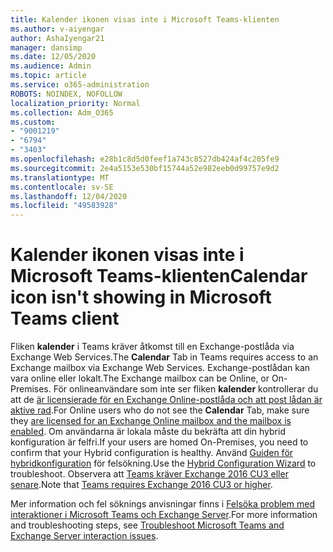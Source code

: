```yaml
---
title: Kalender ikonen visas inte i Microsoft Teams-klienten
ms.author: v-aiyengar
author: AshaIyengar21
manager: dansimp
ms.date: 12/05/2020
ms.audience: Admin
ms.topic: article
ms.service: o365-administration
ROBOTS: NOINDEX, NOFOLLOW
localization_priority: Normal
ms.collection: Adm_O365
ms.custom:
- "9001219"
- "6794"
- "3403"
ms.openlocfilehash: e28b1c8d5d0feef1a743c8527db424af4c205fe9
ms.sourcegitcommit: 2e4a5153e530bf15744a52e982eeb0d99757e9d2
ms.translationtype: MT
ms.contentlocale: sv-SE
ms.lasthandoff: 12/04/2020
ms.locfileid: "49583928"
---
```

# <a name="calendar-icon-isnt-showing-in-microsoft-teams-client"></a><span data-ttu-id="069d7-102">Kalender ikonen visas inte i Microsoft Teams-klienten</span><span class="sxs-lookup"><span data-stu-id="069d7-102">Calendar icon isn't showing in Microsoft Teams client</span></span>

<span data-ttu-id="069d7-103">Fliken **kalender** i Teams kräver åtkomst till en Exchange-postlåda via Exchange Web Services.</span><span class="sxs-lookup"><span data-stu-id="069d7-103">The **Calendar** Tab in Teams requires access to an Exchange mailbox via Exchange Web Services.</span></span> <span data-ttu-id="069d7-104">Exchange-postlådan kan vara online eller lokalt.</span><span class="sxs-lookup"><span data-stu-id="069d7-104">The Exchange mailbox can be Online, or On-Premises.</span></span> <span data-ttu-id="069d7-105">För onlineanvändare som inte ser fliken **kalender** kontrollerar du att de [är licensierade för en Exchange Online-postlåda och att post lådan är aktive rad](https://docs.microsoft.com/exchange/recipients-in-exchange-online/create-user-mailboxes).</span><span class="sxs-lookup"><span data-stu-id="069d7-105">For Online users who do not see the **Calendar** Tab, make sure they [are licensed for an Exchange Online mailbox and the mailbox is enabled](https://docs.microsoft.com/exchange/recipients-in-exchange-online/create-user-mailboxes).</span></span> <span data-ttu-id="069d7-106">Om användarna är lokala måste du bekräfta att din hybrid konfiguration är felfri.</span><span class="sxs-lookup"><span data-stu-id="069d7-106">If your users are homed On-Premises, you need to confirm that your Hybrid configuration is healthy.</span></span> <span data-ttu-id="069d7-107">Använd [Guiden för hybridkonfiguration](https://docs.microsoft.com/exchange/hybrid-deployment/hybrid-agent) för felsökning.</span><span class="sxs-lookup"><span data-stu-id="069d7-107">Use the [Hybrid Configuration Wizard](https://docs.microsoft.com/exchange/hybrid-deployment/hybrid-agent) to troubleshoot.</span></span> <span data-ttu-id="069d7-108">Observera att [Teams kräver Exchange 2016 CU3 eller senare](https://docs.microsoft.com/microsoftteams/exchange-teams-interact).</span><span class="sxs-lookup"><span data-stu-id="069d7-108">Note that [Teams requires Exchange 2016 CU3 or higher](https://docs.microsoft.com/microsoftteams/exchange-teams-interact).</span></span>

<span data-ttu-id="069d7-109">Mer information och fel söknings anvisningar finns i [Felsöka problem med interaktioner i Microsoft Teams och Exchange Server](https://docs.microsoft.com/microsoftteams/troubleshoot/known-issues/teams-exchange-interaction-issue).</span><span class="sxs-lookup"><span data-stu-id="069d7-109">For more information and troubleshooting steps, see [Troubleshoot Microsoft Teams and Exchange Server interaction issues](https://docs.microsoft.com/microsoftteams/troubleshoot/known-issues/teams-exchange-interaction-issue).</span></span>
